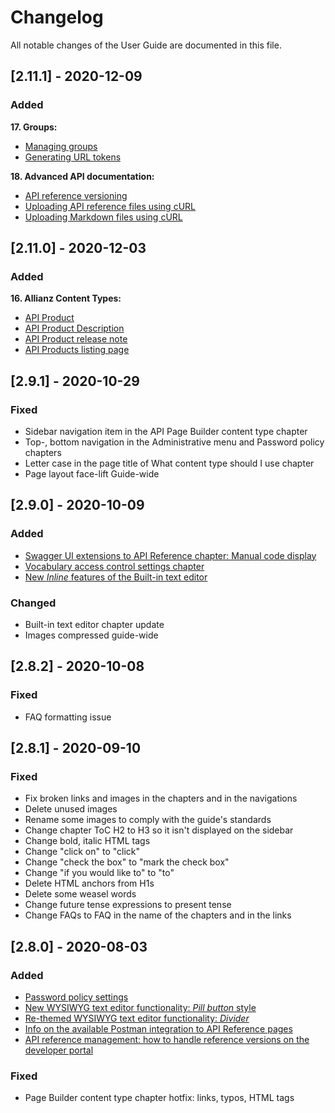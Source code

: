 # Changelog

All notable changes of the User Guide are documented in this file.

## [2.11.1] - 2020-12-09
### Added

**17. Groups:**

- [Managing groups](/admin/guides/groups/managing-groups)
- [Generating URL tokens](/admin/guides/groups/generating-url-tokens)

**18. Advanced API documentation:**

- [API reference versioning](/admin/guides/advanced-api-documentation/api-reference-versioning)
- [Uploading API reference files using cURL](/admin/guides/advanced-api-documentation/uploading-api-reference-files-using-curl)
- [Uploading Markdown files using cURL](/admin/guides/advanced-api-documentation/uploading-markdown-files-using-curl)

<!-- EASTER EGG TANDORI: -->
<!-- ) -->
<!-- ( -->

## [2.11.0] - 2020-12-03
### Added

**16. Allianz Content Types:**

- [API Product](/admin/guides/allianz-content-types/api-product)
- [API Product Description](/admin/guides/allianz-content-types/api-product-description)
- [API Product release note](/admin/guides/allianz-content-types/api-product-release-note)
- [API Products listing page](/admin/guides/allianz-content-types/products-listing-page)

## [2.9.1] - 2020-10-29
### Fixed

- Sidebar navigation item in the API Page Builder content type chapter
- Top-, bottom navigation in the Administrative menu and Password policy chapters
- Letter case in the page title of What content type should I use chapter
- Page layout face-lift Guide-wide

## [2.9.0] - 2020-10-09
### Added

- [Swagger UI extensions to API Reference chapter: Manual code display](/admin/guides/api-documentation/api-reference#swagger-ui-extensions)
- [Vocabulary access control settings chapter](/admin/guides/user-management/vocabulary-access-control)
- [New _Inline_ features of the Built-in text editor](/admin/guides/built-in-text-editor/built-in-text-editor#styles)

### Changed

- Built-in text editor chapter update
- Images compressed guide-wide

## [2.8.2] - 2020-10-08
### Fixed

- FAQ formatting issue

## [2.8.1] - 2020-09-10
### Fixed

- Fix broken links and images in the chapters and in the navigations
- Delete unused images
- Rename some images to comply with the guide's standards
- Change chapter ToC H2 to H3 so it isn't displayed on the sidebar
- Change bold, italic HTML tags
- Change "click on" to "click"
- Change "check the box" to "mark the check box"
- Change "if you would like to" to "to"
- Delete HTML anchors from H1s
- Delete some weasel words
- Change future tense expressions to present tense
- Change FAQs to FAQ in the name of the chapters and in the links

## [2.8.0] - 2020-08-03
### Added

- [Password policy settings](/admin/guides/user-management/password-policy)
- [New WYSIWYG text editor functionality: _Pill button_ style](/admin/guides/built-in-text-editor/built-in-text-editor#styles)
- [Re-themed WYSIWYG text editor functionality: _Divider_](/admin/guides/built-in-text-editor/built-in-text-editor#dividers)
- [Info on the available Postman integration to API Reference pages](/admin/guides/api-documentation/api-reference#swagger-ui-extensions)
- [API reference management: how to handle reference versions on the developer portal](/admin/guides/api-documentation/api-reference#adding-new-reference-versions)

### Fixed

- Page Builder content type chapter hotfix: links, typos, HTML tags
